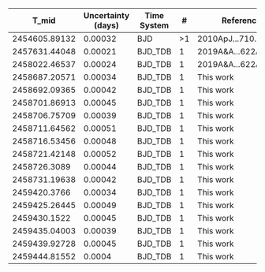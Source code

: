 |T_mid|Uncertainty (days)           |Time System|#                                            |Reference                               |
|-----|-----------------------------|-----------|---------------------------------------------|----------------------------------------|
|2454605.89132|0.00032                      |BJD        |>1                                           |2010ApJ...710.1724B                     |
|2457631.44048|0.00021                      |BJD_TDB    |1                                            |2019A&A...622A.172M                     |
|2458022.46537|0.00024                      |BJD_TDB    |1                                            |2019A&A...622A.172M                     |
|2458687.20571|0.00034                      |BJD_TDB    |1                                            |This work                               |
|2458692.09365|0.00042                      |BJD_TDB    |1                                            |This work                               |
|2458701.86913|0.00045                      |BJD_TDB    |1                                            |This work                               |
|2458706.75709|0.00039                      |BJD_TDB    |1                                            |This work                               |
|2458711.64562|0.00051                      |BJD_TDB    |1                                            |This work                               |
|2458716.53456|0.00048                      |BJD_TDB    |1                                            |This work                               |
|2458721.42148|0.00052                      |BJD_TDB    |1                                            |This work                               |
|2458726.3089|0.00044                      |BJD_TDB    |1                                            |This work                               |
|2458731.19638|0.00042                      |BJD_TDB    |1                                            |This work                               |
|2459420.3766|0.00034                      |BJD_TDB    |1                                            |This work                               |
|2459425.26445|0.00049                      |BJD_TDB    |1                                            |This work                               |
|2459430.1522|0.00045                      |BJD_TDB    |1                                            |This work                               |
|2459435.04003|0.00039                      |BJD_TDB    |1                                            |This work                               |
|2459439.92728|0.00045                      |BJD_TDB    |1                                            |This work                               |
|2459444.81552|0.0004                       |BJD_TDB    |1                                            |This work                               |
